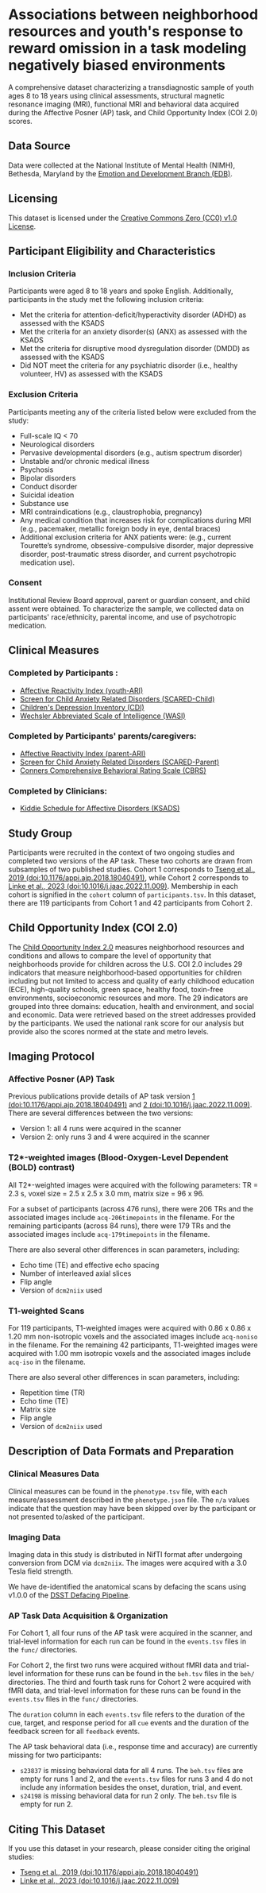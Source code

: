 # Associations between neighborhood resources and youth's response to reward omission in a task modeling negatively biased environments

A comprehensive dataset characterizing a transdiagnostic sample of youth ages 8 to 18 years using clinical assessments, structural magnetic resonance imaging (MRI), functional MRI and behavioral data acquired during the Affective Posner (AP) task, and Child Opportunity Index (COI 2.0) scores.

## Data Source

Data were collected at the National Institute of Mental Health (NIMH), Bethesda, Maryland by the [Emotion and Development Branch (EDB)](https://www.nimh.nih.gov/research/research-conducted-at-nimh/research-areas/clinics-and-labs/edb). 

## Licensing

This dataset is licensed under the [Creative Commons Zero (CC0) v1.0 License](https://creativecommons.org/publicdomain/zero/1.0/).

## Participant Eligibility and Characteristics

### Inclusion Criteria

Participants were aged 8 to 18 years and spoke English. Additionally, participants in the study met the following inclusion criteria:
  
* Met the criteria for attention-deficit/hyperactivity disorder (ADHD) as assessed with the KSADS  
* Met the criteria for an anxiety disorder(s) (ANX) as assessed with the KSADS  
* Met the criteria for disruptive mood dysregulation disorder (DMDD) as assessed with the KSADS  
* Did NOT meet the criteria for any psychiatric disorder (i.e., healthy volunteer, HV) as assessed with the KSADS  

### Exclusion Criteria

Participants meeting any of the criteria listed below were excluded from the study:  

* Full-scale IQ < 70
* Neurological disorders  
* Pervasive developmental disorders  (e.g., autism spectrum disorder)
* Unstable and/or chronic medical illness
* Psychosis  
* Bipolar disorders 
* Conduct disorder
* Suicidal ideation 
* Substance use
* MRI contraindications (e.g., claustrophobia, pregnancy)  
* Any medical condition that increases risk for complications during MRI (e.g., pacemaker, metallic foreign body in eye, dental braces)
* Additional exclusion criteria for ANX patients were: (e.g., current Tourette’s syndrome, obsessive-compulsive disorder, major depressive disorder, post-traumatic stress disorder, and current psychotropic medication use).

### Consent

Institutional Review Board approval, parent or guardian consent, and child assent were obtained. To characterize the sample, we collected data on participants' race/ethnicity, parental income, and use of psychotropic medication. 

## Clinical Measures

### Completed by Participants : 
* [Affective Reactivity Index (youth-ARI)](https://doi.org/10.1111%2Fj.1469-7610.2012.02561.x)
* [Screen for Child Anxiety Related Disorders (SCARED-Child)](https://doi.org/10.1097/00004583-199704000-00018)
* [Children's Depression Inventory (CDI)](https://psycnet.apa.org/doi/10.1037/t19482-000)
* [Wechsler Abbreviated Scale of Intelligence (WASI)](https://psycnet.apa.org/doi/10.1037/t15170-000)

### Completed by Participants' parents/caregivers: 
* [Affective Reactivity Index (parent-ARI)](https://doi.org/10.1111%2Fj.1469-7610.2012.02561.x) 
* [Screen for Child Anxiety Related Disorders (SCARED-Parent)](https://doi.org/10.1097/00004583-199704000-00018)
* [Conners Comprehensive Behavioral Rating Scale (CBRS)](https://doi.org/10.1007/978-0-387-79948-3_1534)

### Completed by Clinicians: 
* [Kiddie Schedule for Affective Disorders (KSADS)](https://doi.org/10.1097/00004583-199707000-00021)

## Study Group
Participants were recruited in the context of two ongoing studies and completed two versions of the AP task. These two cohorts are drawn from subsamples of two published studies. Cohort 1 corresponds to [Tseng et al., 2019 (doi:10.1176/appi.ajp.2018.18040491)](https://doi.org/10.1176/appi.ajp.2018.18040491), while Cohort 2 corresponds to [Linke et al., 2023 (doi:10.1016/j.jaac.2022.11.009)](https://doi.org/10.1016/j.jaac.2022.11.009). Membership in each cohort is signified in the `cohort` column of `participants.tsv`. In this dataset, there are 119 participants from Cohort 1 and 42 participants from Cohort 2.

## Child Opportunity Index (COI 2.0) 
The [Child Opportunity Index 2.0](https://www.diversitydatakids.org/sites/default/files/2020-02/ddk_coi2.0_technical_documentation_20200212.pdf) measures neighborhood resources and conditions and allows to compare the level of opportunity that neighborhoods provide for children across the U.S. COI 2.0 includes 29 indicators that measure neighborhood-based opportunities for children including but not limited to access and quality of early childhood education (ECE), high-quality schools, green space, healthy food, toxin-free environments, socioeconomic resources and more. The 29 indicators are grouped into three domains: education, health and environment, and social and economic. Data were retrieved based on the street addresses provided by the participants. We used the national rank score for our analysis but provide also the scores normed at the state and metro levels. 

## Imaging Protocol

### Affective Posner (AP) Task

Previous publications provide details of AP task version [1 (doi:10.1176/appi.ajp.2018.18040491)](https://doi.org/10.1176/appi.ajp.2018.18040491) and [2 (doi:10.1016/j.jaac.2022.11.009)](https://doi.org/10.1016/j.jaac.2022.11.009). There are several differences between the two versions:

* Version 1: all 4 runs were acquired in the scanner
* Version 2: only runs 3 and 4 were acquired in the scanner

### T2*-weighted images (Blood-Oxygen-Level Dependent (BOLD) contrast)

All T2*-weighted images were acquired with the following parameters: TR = 2.3 s, voxel size = 2.5 x 2.5 x 3.0 mm, matrix size = 96 x 96.

For a subset of participants (across 476 runs), there were 206 TRs and the associated images include `acq-206timepoints` in the filename. For the remaining participants (across 84 runs), there were 179 TRs and the associated images include `acq-179timepoints` in the filename.

There are also several other differences in scan parameters, including:
* Echo time (TE) and effective echo spacing
* Number of interleaved axial slices
* Flip angle
* Version of `dcm2niix` used

### T1-weighted Scans

For 119 participants, T1-weighted images were acquired with 0.86 x 0.86 x 1.20 mm non-isotropic voxels and the associated images include `acq-noniso` in the filename. For the remaining 42 participants, T1-weighted images were acquired with 1.00 mm isotropic voxels and the associated images include `acq-iso` in the filename.

There are also several other differences in scan parameters, including:
* Repetition time (TR)
* Echo time (TE)
* Matrix size
* Flip angle
* Version of `dcm2niix` used

## Description of Data Formats and Preparation

### Clinical Measures Data

Clinical measures can be found in the `phenotype.tsv` file, with each measure/assessment described in the `phenotype.json` file. The `n/a` values indicate that the question may have been skipped over by the participant or not presented to/asked of the participant.

### Imaging Data

Imaging data in this study is distributed in NifTI format after undergoing conversion from DCM via `dcm2niix`. The images were acquired with a 3.0 Tesla field strength.

We have de-identified the anatomical scans by defacing the scans using v1.0.0 of the [DSST Defacing Pipeline](https://github.com/nimh-dsst/dsst-defacing-pipeline/).

### AP Task Data Acquisition & Organization

For Cohort 1, all four runs of the AP task were acquired in the scanner, and trial-level information for each run can be found in the `events.tsv` files in the `func/` directories.

For Cohort 2, the first two runs were acquired without fMRI data and trial-level information for these runs can be found in the `beh.tsv` files in the `beh/` directories. The third and fourth task runs for Cohort 2 were acquired with fMRI data, and trial-level information for these runs can be found in the `events.tsv` files in the `func/` directories.

The `duration` column in each `events.tsv` file refers to the duration of the cue, target, and response period for all `cue` events and the duration of the feedback screen for all `feedback` events.

The AP task behavioral data (i.e., response time and accuracy) are currently missing for two participants:
* `s23837` is missing behavioral data for all 4 runs. The `beh.tsv` files are empty for runs 1 and 2, and the `events.tsv` files for runs 3 and 4 do not include any information besides the onset, duration, trial, and event.
* `s24198` is missing behavioral data for run 2 only. The `beh.tsv` file is empty for run 2.

## Citing This Dataset

If you use this dataset in your research, please consider citing the original studies:

* [Tseng et al., 2019 (doi:10.1176/appi.ajp.2018.18040491)](https://doi.org/10.1176/appi.ajp.2018.18040491)
* [Linke et al., 2023 (doi:10.1016/j.jaac.2022.11.009)](https://doi.org/10.1016/j.jaac.2022.11.009)
